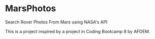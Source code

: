 # MarsPhotos
Search Rover Photos From Mars using NASA's API

This is a project inspired by a project in Coding Bootcamp 8 by AFDEM. 

